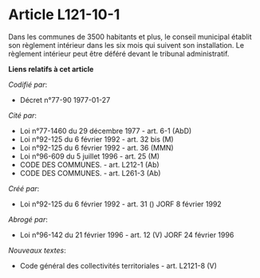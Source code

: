 # Article L121-10-1

Dans les communes de 3500 habitants et plus, le conseil municipal établit son règlement intérieur dans les six mois qui
suivent son installation. Le règlement intérieur peut être déféré devant le tribunal administratif.

**Liens relatifs à cet article**

_Codifié par_:

  - Décret n°77-90 1977-01-27

_Cité par_:

  - Loi n°77-1460 du 29 décembre 1977 - art. 6-1 (AbD)
  - Loi n°92-125 du 6 février 1992 - art. 32 bis (M)
  - Loi n°92-125 du 6 février 1992 - art. 36 (MMN)
  - Loi n°96-609 du 5 juillet 1996 - art. 25 (M)
  - CODE DES COMMUNES. - art. L212-1 (Ab)
  - CODE DES COMMUNES. - art. L261-3 (Ab)

_Créé par_:

  - Loi n°92-125 du 6 février 1992 - art. 31 () JORF 8 février 1992

_Abrogé par_:

  - Loi n°96-142 du 21 février 1996 - art. 12 (V) JORF 24 février 1996

_Nouveaux textes_:

  - Code général des collectivités territoriales - art. L2121-8 (V)

